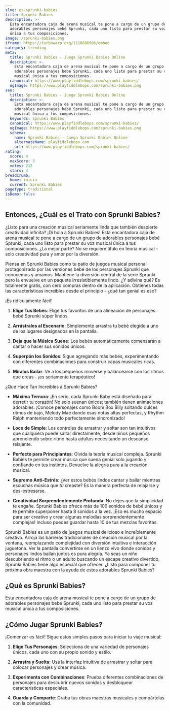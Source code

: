 ```yaml
---
slug: es-sprunki-babies
title: Sprunki Babies
description: >-
  Esta encantadora caja de arena musical te pone a cargo de un grupo de
  adorables personajes bebé Sprunki, cada uno listo para prestar su voz musical
  única a tus composiciones.
image: /sprunki-babies.png
iframe: https://turbowarp.org/1110888906/embed
category: trending
meta:
  title: Sprunki Babies - Juega Sprunki Babies Online
  description: >-
    Esta encantadora caja de arena musical te pone a cargo de un grupo de
    adorables personajes bebé Sprunki, cada uno listo para prestar su voz
    musical única a tus composiciones.
  canonical: https://www.playfiddlebops.com/sprunki-babies/
  ogImage: https://www.playfiddlebops.com/sprunki-babies.png
seo:
  title: Sprunki Babies - Juega Sprunki Babies Online
  description: >-
    Esta encantadora caja de arena musical te pone a cargo de un grupo de
    adorables personajes bebé Sprunki, cada uno listo para prestar su voz
    musical única a tus composiciones.
  keywords: Sprunki Babies
  canonical: https://www.playfiddlebops.com/sprunki-babies/
  ogImage: https://www.playfiddlebops.com/sprunki-babies.png
  schema:
    name: Sprunki Babies - Juega Sprunki Babies Online
    alternateName: playfiddlebops.com
    url: https://www.playfiddlebops.com/sprunki-babies/
rating:
  score: 4
  maxScore: 5
  votes: 212
  stars: 4
breadcrumb:
  home: inicio
  current: Sprunki Babies
pageType: traditional
isDemo: false
---
```


## Entonces, ¿Cuál es el Trato con Sprunki Babies?

¿Listo para una creación musical seriamente linda que también despierte creatividad infinita? ¡Di hola a Sprunki Babies! Esta encantadora caja de arena musical te pone a cargo de un grupo de adorables personajes bebé Sprunki, cada uno listo para prestar su voz musical única a tus composiciones. ¿La mejor parte? No se requiere título en teoría musical - solo creatividad pura y amor por la diversión.

Piensa en Sprunki Babies como tu patio de juegos musical personal protagonizado por las versiones bebé de los personajes Sprunki que conocemos y amamos. Mantiene la diversión central de la serie Sprunki pero la envuelve en un paquete irresistiblemente lindo. ¿Y adivina qué? Es totalmente gratis, con cero compras dentro de la aplicación. Obtienes todas las características increíbles desde el principio - ¿qué tan genial es eso?

¡Es ridículamente fácil!

1. **Elige Tus Bebés**: Elige tus favoritos de una alineación de personajes bebé Sprunki súper lindos.

1. **Arrástralos al Escenario**: Simplemente arrastra tu bebé elegido a uno de los lugares designados en la pantalla.

1. **Deja que la Música Suene**: Los bebés automáticamente comenzarán a cantar o hacer sus sonidos únicos.

1. **Superpón los Sonidos**: Sigue agregando más bebés, experimentando con diferentes combinaciones para construir capas musicales ricas.

1. **Míralos Bailar**: Ve a los pequeños moverse y balancearse con los ritmos que creas - ¡es seriamente terapéutico!

¿Qué Hace Tan Increíbles a Sprunki Babies?

- **Máxima Ternura**: ¡En serio, cada Sprunki Baby está diseñado para derretir tu corazón! No solo suenan únicos; también tienen animaciones adorables. ¡Conoce personajes como Boom Box Billy soltando dulces ritmos de bajo, Melody Mae dando esas notas altas perfectas, y Rhythm Ralph manteniendo todo perfectamente sincronizado!

- **Loco de Simple**: Los controles de arrastrar y soltar son tan intuitivos que cualquiera puede saltar directamente, desde niños pequeños aprendiendo sobre ritmo hasta adultos necesitando un descanso relajante.

- **Perfecto para Principiantes**: Olvida la teoría musical compleja. Sprunki Babies te permite crear música que suena genial solo jugando y confiando en tus instintos. Devuelve la alegría pura a la creación musical.

- **Supremo Anti-Estrés**: ¿Ver estos bebés lindos cantar y bailar mientras escuchas música que *tú* creaste? Es la manera perfecta de relajarse y des-estresarse.

- **Creatividad Sorprendentemente Profunda**: No dejes que la simplicidad te engañe. Sprunki Babies ofrece más de 100 sonidos de bebé únicos y te permite superponer hasta 8 sonidos a la vez. ¡Eso es mucho espacio para ser creativo y crear algunas melodías sorprendentemente complejas! Incluso puedes guardar hasta 10 de tus mezclas favoritas.

Sprunki Babies es un patio de juegos musical delicioso e increíblemente creativo. Arroja las barreras tradicionales de creación musical por la ventana, reemplazando complejidad con diversión intuitiva e interacción juguetona. Ver la pantalla convertirse en un lienzo vivo donde sonidos y personajes lindos bailan juntos es pura alegría. Ya seas un niño descubriendo el ritmo o un adulto buscando un escape creativo divertido, Sprunki Babies tiene algo especial que ofrecer. ¿Listo para componer tu próxima obra maestra con la ayuda de estos adorables Sprunki Babies?

## ¿Qué es Sprunki Babies?

Esta encantadora caja de arena musical te pone a cargo de un grupo de adorables personajes bebé Sprunki, cada uno listo para prestar su voz musical única a tus composiciones.

## ¿Cómo Jugar Sprunki Babies?

¡Comenzar es fácil! Sigue estos simples pasos para iniciar tu viaje musical:

1. **Elige Tus Personajes**: Selecciona de una variedad de personajes únicos, cada uno con su propio sonido y estilo.

1. **Arrastra y Suelta**: Usa la interfaz intuitiva de arrastrar y soltar para colocar personajes y crear música.

1. **Experimenta con Combinaciones**: Prueba diferentes combinaciones de personajes para descubrir nuevos sonidos y desbloquear características especiales.

1. **Guarda y Comparte**: Graba tus obras maestras musicales y compártelas con la comunidad.